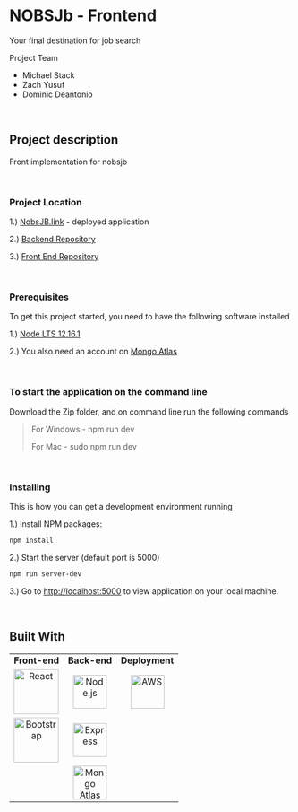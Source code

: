 # NOBSJb - Frontend

Your final destination for job search

Project Team

* Michael Stack
* Zach Yusuf
* Dominic Deantonio

<br />

## Project description

Front implementation for nobsjb

<br />

### Project Location

1.) [NobsJB.link](https://www.nobsjobs.link/) - deployed application

2.) [Backend Repository](https://github.com/zachystuff/nobsjb-backend)

3.) [Front End Repository](https://github.com/dominic-deantonio/nobsjb-frontend)

<br />

### Prerequisites

To get this project started, you need to have the following software installed

1.) [Node LTS 12.16.1](https://nodejs.org/en/download/)

2.) You also need an account on [Mongo Atlas](https://account.mongodb.com/account/login)

<br />

### To start the application on the command line

Download the Zip folder, and on command line run the following commands
> For Windows - npm run dev
>  
> For Mac - sudo npm run dev

<br />

### Installing

This is how you can get a development environment running

1.) Install NPM packages:

```bash
npm install
```

2.) Start the server (default port is 5000)

```bash
npm run server-dev
```

3.) Go to <http://localhost:5000> to view application on your local machine.

<br />

## Built With

<table style="{ empty-cells: hide }">
  <tr>
  </tr>
  <tr>
    <td align="center"><b>Front-end<b></td>
    <td align="center"><b>Back-end<b></td>
    <td align="center"><b>Deployment<b></td>
  </tr>
  <tr>
    <td align="center"><img src="https://upload.wikimedia.org/wikipedia/commons/thumb/a/a7/React-icon.svg/1280px-React-icon.svg.png" alt="React" title="React" width="80px"/></td>
    <td align="center"><img src="https://cdn.worldvectorlogo.com/logos/nodejs-icon.svg" alt="Node.js" title="Node.js" width="60px"/></td>
    <td align="center"><img src="https://upload.wikimedia.org/wikipedia/commons/thumb/9/93/Amazon_Web_Services_Logo.svg/1280px-Amazon_Web_Services_Logo.svg.png" alt="AWS" title="AWS" width="60px"/></td>
  </tr>
  <tr>
    <td align="center"><img src="https://getbootstrap.com/docs/4.0/assets/brand/bootstrap-social-logo.png" alt="Bootstrap" title="Bootstrap" width="80px"/></td>
    <td align="center"><img src="https://www.resourcifi.com/wp-content/themes/resourcifi-child/img/express-min.png" alt="Express" title="Express" width="60px"/></td>
    <td></td>
  </tr>
  <tr>
    <td></td>
    <td align="center"><img src="https://images.g2crowd.com/uploads/product/image/large_detail/large_detail_a0b9e371c09d15b9a0b48ed84b31ed35/mongodb-atlas.png" alt="Mongo Atlas" title="Mongo Atlas" width="60px"/></td>
    <td></td>
  </tr>
</table> 

